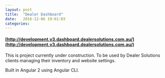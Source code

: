 ```yaml
---
layout: post
title:  "Dealer Dashboard"
date:   2016-12-06 19:01:03
categories: 
---
```


#### [http://development.v3.dashboard.dealersolutions.com.au/](http://development.v3.dashboard.dealersolutions.com.au/)

This is project currently under construction. To be used by Dealer Solutions clients managing their inventory and website settings.

Built in Angular 2 using Angular CLI.
